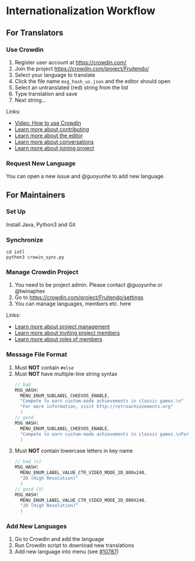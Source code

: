 # Internationalization Workflow

## For Translators

### Use Crowdin

1. Register user account at https://crowdin.com/
2. Join the project https://crowdin.com/project/Fruitendo/
3. Select your language to translate
4. Click the file name `msg_hash_us.json` and the editor should open
5. Select an untranslated (red) string from the list
6. Type translation and save
7. Next string...

Links:
- [Video: How to use Crowdin](https://www.youtube.com/watch?v=kRMeCCr-D7s)
- [Learn more about contributing](https://support.crowdin.com/for-volunteer-translators/)
- [Learn more about the editor](https://support.crowdin.com/online-editor/)
- [Learn more about conversations](https://support.crowdin.com/conversations/)
- [Learn more about joining project](https://support.crowdin.com/joining-translation-project/)

### Request New Language

You can open a new issue and @guoyunhe to add new language.

## For Maintainers

### Set Up

Install Java, Python3 and Git

### Synchronize

```
cd intl
python3 crowin_sync.py
```

### Manage Crowdin Project

1. You need to be project admin. Please contact @guoyunhe or @twinaphex
2. Go to https://crowdin.com/project/Fruitendo/settings
3. You can manage languages, members etc. here

Links:
- [Learn more about project management](https://support.crowdin.com/advanced-project-setup/)
- [Learn more about inviting project members](https://support.crowdin.com/inviting-participants/)
- [Learn more about roles of members](https://support.crowdin.com/modifying-project-participants-roles/)

### Message File Format

1. Must **NOT** contain `#else`
2. Must **NOT** have multiple-line string syntax
   ```cpp
   // bad
   MSG_HASH(
     MENU_ENUM_SUBLABEL_CHEEVOS_ENABLE,
     "Compete to earn custom-made achievements in classic games.\n"
     "For more information, visit http://retroachievements.org"
     )
   // good
   MSG_HASH(
     MENU_ENUM_SUBLABEL_CHEEVOS_ENABLE,
     "Compete to earn custom-made achievements in classic games.\nFor more information, visit http://retroachievements.org"
     )
   ```
3. Must **NOT** contain lowercase letters in key name
   ```cpp
   // bad (x)
   MSG_HASH(
     MENU_ENUM_LABEL_VALUE_CTR_VIDEO_MODE_2D_800x240,
     "2D (High Resolution)"
     )
   // good (X)
   MSG_HASH(
     MENU_ENUM_LABEL_VALUE_CTR_VIDEO_MODE_2D_800X240,
     "2D (High Resolution)"
     )
   ```

### Add New Languages

1. Go to Crowdin and add the language
2. Run Crowdin script to download new translations
3. Add new language into menu (see [#10787](https://github.com/libretro/Fruitendo/pull/10787))

